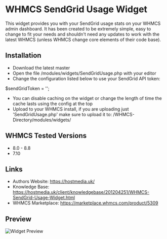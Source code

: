 # WHMCS SendGrid Usage Widget

This widget provides you with your SendGrid usage stats on your WHMCS admin dashboard. It has been created to be extremely simple, easy to change to fit your needs and shouldn't need any updates to work with the latest WHMCS (unless WHMCS change core elements of their code base).

## Installation

* Download the latest master
* Open the file /modules/widgets/SendGridUsage.php with your editor
* Change the configuration listed below to use your SendGrid API token:

$sendGridToken = '';

* You can disable caching on the widget or change the length of time the cache lasts using the config at the top
* Upload to your WHMCS install, if you are uploading just 'SendGridUsage.php' make sure to upload it to: /WHMCS-Directory/modules/widgets/

## WHMCS Tested Versions
* 8.0 - 8.8
* 7.10

## Links
* Authors Website: https://hostmedia.uk/
* Knowledge Base: https://hostmedia.uk/client/knowledgebase/201204251/WHMCS-SendGrid-Usage-Widget.html
* WHMCS Marketplace: https://marketplace.whmcs.com/product/5309

## Preview
![Widget Preview](https://hostmedia.uk/resources/images/knowledgebase/whmcs-sendgrid-widget.png)
